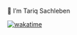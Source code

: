 👋 I’m Tariq Sachleben

<!---
tsachleben/tsachleben is a ✨ special ✨ repository because its `README.md` (this file) appears on your GitHub profile.
You can click the Preview link to take a look at your changes.
--->

[![wakatime](https://wakatime.com/badge/user/eba15eed-f7de-4230-8801-ebdffde045b8.svg)](https://wakatime.com/@eba15eed-f7de-4230-8801-ebdffde045b8)
